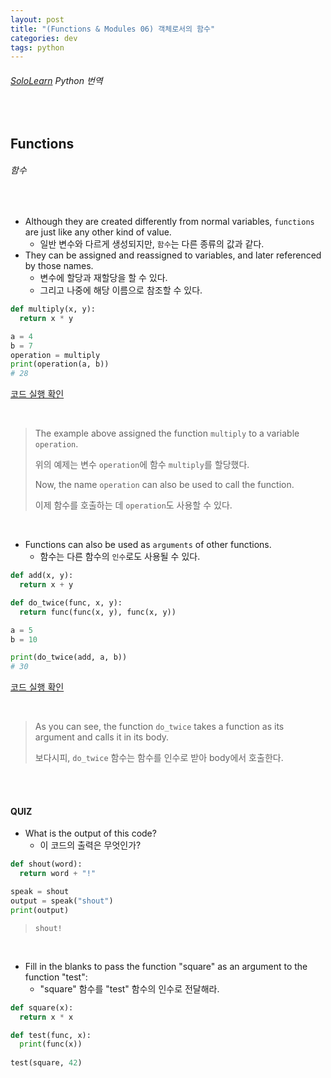 ```yaml
---
layout: post
title: "(Functions & Modules 06) 객체로서의 함수"
categories: dev
tags: python
---
```


###### [SoloLearn](https://www.sololearn.com) Python 번역

<br>

## Functions

###### 함수

<br>

- Although they are created differently from normal variables, `functions` are just like any other kind of value.
  - 일반 변수와 다르게 생성되지만, `함수`는 다른 종류의 값과 같다.
- They can be assigned and reassigned to variables, and later referenced by those names.
  - 변수에 할당과 재할당을 할 수 있다.
  - 그리고 나중에 해당 이름으로 참조할 수 있다.

```python
def multiply(x, y):
  return x * y

a = 4
b = 7
operation = multiply
print(operation(a, b))
# 28
```

[코드 실행 확인](https://code.sololearn.com/338/#py)

<br>

> The example above assigned the function `multiply` to a variable `operation`.
>
> 위의 예제는 변수 `operation`에 함수 `multiply`를 할당했다.
>
> Now, the name `operation` can also be used to call the function.
>
> 이제 함수를 호출하는 데 `operation`도 사용할 수 있다.

<br>

- Functions can also be used as `arguments` of other functions.
  - 함수는 다른 함수의 `인수`로도 사용될 수 있다.

```python
def add(x, y):
  return x + y

def do_twice(func, x, y):
  return func(func(x, y), func(x, y))

a = 5
b = 10

print(do_twice(add, a, b))
# 30
```

[코드 실행 확인](https://code.sololearn.com/339/#py)

<br>

> As you can see, the function `do_twice` takes a function as its argument and calls it in its body.
>
> 보다시피, `do_twice` 함수는 함수를 인수로 받아 body에서 호출한다.

<br>

<br>

#### QUIZ

- What is the output of this code?
  - 이 코드의 출력은 무엇인가?

```python
def shout(word):
  return word + "!"

speak = shout
output = speak("shout")
print(output)
```

> `shout!`

<br>

- Fill in the blanks to pass the function "square" as an argument to the function "test":
  - "square" 함수를 "test" 함수의 인수로 전달해라.

```python
def square(x):
  return x * x

def test(func, x):
  print(func(x))
  
test(square, 42)
```

<br>

<br>